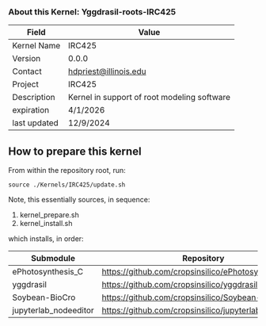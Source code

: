 ### About this Kernel: Yggdrasil-roots-IRC425
| Field        | Value                                       | 
|--------------|---------------------------------------------|
| Kernel Name  | IRC425                                      |
| Version      | 0.0.0                                       |
| Contact      | hdpriest@illinois.edu                       |
| Project      | IRC425                                      |
| Description  | Kernel in support of root modeling software |
| expiration   | 4/1/2026                                    |
| last updated | 12/9/2024                                   | 

## How to prepare this kernel
From within the repository root, run:

```source ./Kernels/IRC425/update.sh ```

Note, this essentially sources, in sequence:
1. kernel_prepare.sh
2. kernel_install.sh

which installs, in order:

| Submodule             | Repository                                             | branch/tag              | installation script      |
|-----------------------|--------------------------------------------------------|-------------------------|--------------------------|
| ePhotosynthesis_C     | https://github.com/cropsinsilico/ePhotosynthesis_C     | SoybeanParameterization | ePhotosynthesis.sh       |
| yggdrasil             | https://github.com/cropsinsilico/yggdrasil             | main                    | yggdrasil.sh             | 
| Soybean-BioCro        | https://github.com/cropsinsilico/Soybean-BioCro        | main                    | soybean-biocro.sh        | 
| jupyterlab_nodeeditor | https://github.com/cropsinsilico/jupyterlab_nodeeditor | main                    | jupyterlab_nodeeditor.sh |

